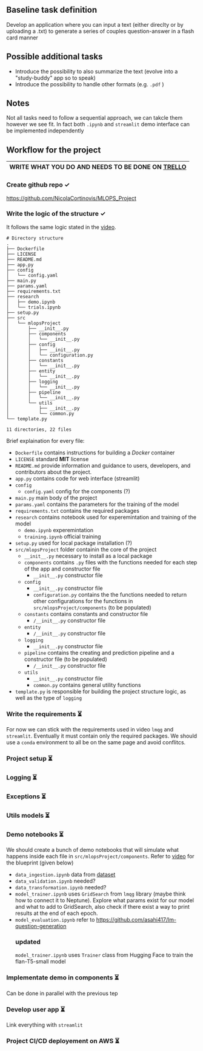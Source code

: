 ## Baseline task definition

Develop an application where you can input a text (either direclty or by uploading a .txt) to generate a series of couples question-answer in a flash card manner

## Possible additional tasks
 - Introduce the possibility to also summarize the text (evolve into a "study-buddy" app so to speak)
 - Introduce the possibility to handle other formats (e.g. `.pdf` )

## Notes

Not all tasks need to follow a sequential approach, we can takcle them however we see fit. In fact both `.ipynb` and `streamlit` demo interface can be implemented independently

## Workflow for the project
<center>


|   WRITE WHAT YOU DO AND NEEDS TO BE DONE ON [TRELLO](https://trello.com/b/pcxrCOyu/scrum)  |
|--------------------------------|
</center>

### Create github repo ✓

https://github.com/NicolaCortinovis/MLOPS_Project

### Write the logic of the structure ✓

It follows the same logic stated in the [video](https://www.youtube.com/watch?v=p7V4Aa7qEpw).

```
# Directory structure
.
├── Dockerfile 
├── LICENSE
├── README.md
├── app.py
├── config
│   └── config.yaml
├── main.py
├── params.yaml
├── requirements.txt
├── research
│   ├── demo.ipynb
│   └── trials.ipynb
├── setup.py
├── src
│   └── mlopsProject
│       ├── __init__.py
│       ├── components
│       │   └── __init__.py
│       ├── config
│       │   ├── __init__.py
│       │   └── configuration.py
│       ├── constants
│       │   └── __init__.py
│       ├── entity
│       │   └── __init__.py
│       ├── logging
│       │   └── __init__.py
│       ├── pipeline
│       │   └── __init__.py
│       └── utils
│           ├── __init__.py
│           └── common.py
└── template.py

11 directories, 22 files
```

Brief explaination for every file:
- `Dockerfile` contains instructions for building a _Docker_ container
- `LICENSE` standard __MIT__ license
- `README.md` provide information and guidance to users, developers, and contributors about the project.
- `app.py` contains code for web interface (streamlit)
- `config`
    - `config.yaml` config for the components (?)
- `main.py` main body of the project
- `params.yaml` contains the parameters for the training of the model
- `requirements.txt` contains the required packages 
- `research` contains notebook used for experemintation and training of the model
    - `demo.ipynb` experemintation
    - `training.ipynb` official training
- `setup.py` used for local package installation (?)
- `src/mlopsProject` folder containin the core of the project
    - `__init__.py` necessary to install as a local package
    - `components` contains `.py` files with the functions needed for each step of the app and constructor file
        - `__init__.py` constructor file
    - `config`
        - `__init__.py` constructor file
        - `configuration.py` contains the the functions needed to return other configurations for the functions in `src/mlopsProject/components` (to be populated)
    - `constants` contains constants and constructor file
        - `/__init__.py` constructor file
    - `entity` 
        - `/__init__.py` constructor file
    - `logging`
        - `__init__.py` constructor file
    - `pipeline` contains the creating and prediction pipeline and a constructor file (to be populated)
        - `/__init__.py` constructor file
    - `utils`
        - `__init__.py` constructor file
        - `common.py` contains general utility functions
 - `template.py` is responsible for building the project structure logic, as well as the type of `logging`

### Write the requirements ⏳

For now we can stick with the requirements used in video `lmqg` and `streamlit`. Eventually it must contain only the required packages. We should use a `conda` environment to all be on the same page and avoid conflitcs.

### Project setup ⏳

### Logging ⏳

### Exceptions ⏳

### Utils models ⏳

###  Demo notebooks ⏳

We should create a bunch of demo notebooks that will simulate what happens inside each file in `src/mlopsProject/components`. Refer to [video](https://www.youtube.com/watch?v=p7V4Aa7qEpw) for the blueprint (given below)

 - `data_ingestion.ipynb` data from [dataset](https://huggingface.co/datasets/lmqg/qag_squad])
 - `data_validation.ipynb` needed?
 - `data_transformation.ipynb` needed?
 - `model_trainer.ipynb`  uses `GridSearch` from `lmqg` library (maybe think how to connect it to Neptune). Explore what params exist for our model and what to add to GridSearch, also check if there exist a way to print results at the end of each epoch.
 - `model_evaluation.ipynb` refer to https://github.com/asahi417/lm-question-generation
    ### updated
    `model_trainer.ipynb`  uses `Trainer` class from Hugging Face to train the flan-T5-small model 

### Implementate demo in components ⏳

Can be done in parallel with the previous tep

### Develop user app ⏳

Link everything with `streamlit`

### Project CI/CD deployement on AWS ⏳

